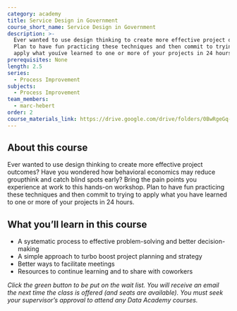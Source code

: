 ```yaml
---
category: academy
title: Service Design in Government
course_short_name: Service Design in Government
description: >-
  Ever wanted to use design thinking to create more effective project outcomes?
  Plan to have fun practicing these techniques and then commit to trying to
  apply what youíve learned to one or more of your projects in 24 hours.
prerequisites: None
length: 2.5
series:
  - Process Improvement
subjects:
  - Process Improvement
team_members:
  - marc-hebert
order: 2
course_materials_link: https://drive.google.com/drive/folders/0BwRgeGq-b8f9bUx5MFpOT0hsV3c
---
```

## About this course

Ever wanted to use design thinking to create more effective project outcomes? Have you wondered how behavioral economics may reduce groupthink and catch blind spots early? Bring the pain points you experience at work to this hands-on workshop. Plan to have fun practicing these techniques and then commit to trying to apply what you have learned to one or more of your projects in 24 hours.

## What you’ll learn in this course

* A systematic process to effective problem-solving and better decision-making
* A simple approach to turbo boost project planning and strategy
* Better ways to facilitate meetings
* Resources to continue learning and to share with coworkers

*Click the green button to be put on the wait list. You will receive an email the next time the class is offered (and seats are available). You must seek your supervisor’s approval to attend any Data Academy courses.*